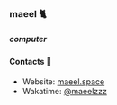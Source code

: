 ### maeel 🐈
##### computer

#### Contacts 📒
- Website: [maeel.space](https://maeel.space)
- Wakatime: [@maeelzzz](https://wakatime.com/@maeelzzz)
